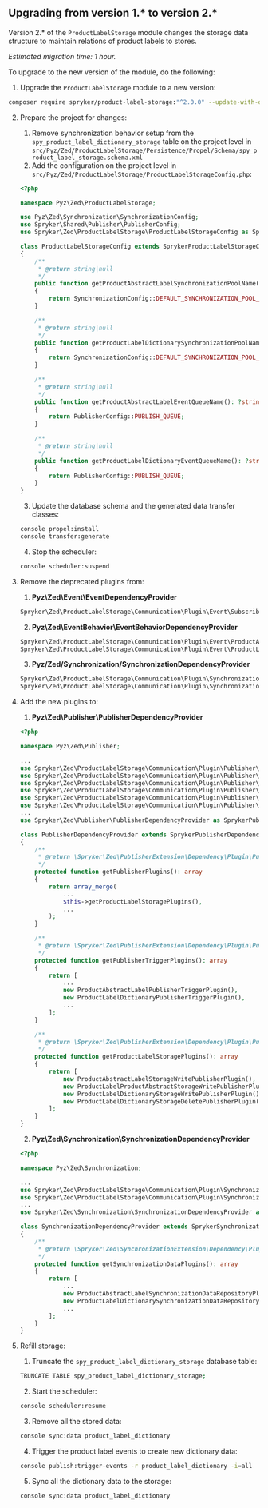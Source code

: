 

## Upgrading from version 1.* to version 2.*

Version 2.* of the `ProductLabelStorage` module changes the storage data structure to maintain relations of product labels to stores.

*Estimated migration time: 1 hour.*

To upgrade to the new version of the module, do the following:

1. Upgrade the `ProductLabelStorage` module to a new version:

```bash
composer require spryker/product-label-storage:"^2.0.0" --update-with-dependencies
```

2. Prepare the project for changes:

    1. Remove synchronization behavior setup from the `spy_product_label_dictionary_storage` table on the project level in `src/Pyz/Zed/ProductLabelStorage/Persistence/Propel/Schema/spy_product_label_storage.schema.xml`
    2. Add the configuration on the project level in `src/Pyz/Zed/ProductLabelStorage/ProductLabelStorageConfig.php`:

    ```php
    <?php

    namespace Pyz\Zed\ProductLabelStorage;

    use Pyz\Zed\Synchronization\SynchronizationConfig;
    use Spryker\Shared\Publisher\PublisherConfig;
    use Spryker\Zed\ProductLabelStorage\ProductLabelStorageConfig as SprykerProductLabelStorageConfig;

    class ProductLabelStorageConfig extends SprykerProductLabelStorageConfig
    {
        /**
         * @return string|null
         */
        public function getProductAbstractLabelSynchronizationPoolName(): ?string
        {
            return SynchronizationConfig::DEFAULT_SYNCHRONIZATION_POOL_NAME;
        }

        /**
         * @return string|null
         */
        public function getProductLabelDictionarySynchronizationPoolName(): ?string
        {
            return SynchronizationConfig::DEFAULT_SYNCHRONIZATION_POOL_NAME;
        }

        /**
         * @return string|null
         */
        public function getProductAbstractLabelEventQueueName(): ?string
        {
            return PublisherConfig::PUBLISH_QUEUE;
        }

        /**
         * @return string|null
         */
        public function getProductLabelDictionaryEventQueueName(): ?string
        {
            return PublisherConfig::PUBLISH_QUEUE;
        }
    }
    ```

    3. Update the database schema and the generated data transfer classes:

    ```bash
    console propel:install
    console transfer:generate
    ```

    4. Stop the scheduler:

    ```bash
    console scheduler:suspend
    ```

3. Remove the deprecated plugins from:

   1. **Pyz\Zed\Event\EventDependencyProvider**

    ```php
    Spryker\Zed\ProductLabelStorage\Communication\Plugin\Event\Subscriber\ProductLabelStorageEventSubscriber
    ```

   2. **Pyz\Zed\EventBehavior\EventBehaviorDependencyProvider**

    ```php
    Spryker\Zed\ProductLabelStorage\Communication\Plugin\Event\ProductAbstractLabelEventResourceQueryContainerPlugin
    Spryker\Zed\ProductLabelStorage\Communication\Plugin\Event\ProductLabelDictionaryEventResourceQueryContainerPlugin
    ```

   3. **Pyz/Zed/Synchronization/SynchronizationDependencyProvider**

    ```php
    Spryker\Zed\ProductLabelStorage\Communication\Plugin\Synchronization\ProductAbstractLabelSynchronizationDataPlugin
    Spryker\Zed\ProductLabelStorage\Communication\Plugin\Synchronization\ProductLabelDictionarySynchronizationDataPlugin
    ```

4. Add the new plugins to:

    1. **Pyz\Zed\Publisher\PublisherDependencyProvider**

    ```php
    <?php

    namespace Pyz\Zed\Publisher;

    ...
    use Spryker\Zed\ProductLabelStorage\Communication\Plugin\Publisher\ProductAbstractLabel\ProductAbstractLabelWritePublisherPlugin as ProductAbstractLabelStorageWritePublisherPlugin;
    use Spryker\Zed\ProductLabelStorage\Communication\Plugin\Publisher\ProductAbstractLabelPublisherTriggerPlugin;
    use Spryker\Zed\ProductLabelStorage\Communication\Plugin\Publisher\ProductLabelDictionary\ProductLabelDictionaryDeletePublisherPlugin as ProductLabelDictionaryStorageDeletePublisherPlugin;
    use Spryker\Zed\ProductLabelStorage\Communication\Plugin\Publisher\ProductLabelDictionary\ProductLabelDictionaryWritePublisherPlugin as ProductLabelDictionaryStorageWritePublisherPlugin;
    use Spryker\Zed\ProductLabelStorage\Communication\Plugin\Publisher\ProductLabelDictionaryPublisherTriggerPlugin;
    use Spryker\Zed\ProductLabelStorage\Communication\Plugin\Publisher\ProductLabelProductAbstract\ProductLabelProductAbstractWritePublisherPlugin as ProductLabelProductAbstractStorageWritePublisherPlugin;
    ...
    use Spryker\Zed\Publisher\PublisherDependencyProvider as SprykerPublisherDependencyProvider;

    class PublisherDependencyProvider extends SprykerPublisherDependencyProvider
    {
        /**
         * @return \Spryker\Zed\PublisherExtension\Dependency\Plugin\PublisherPluginInterface[]
         */
        protected function getPublisherPlugins(): array
        {
            return array_merge(
                ...
                $this->getProductLabelStoragePlugins(),
                ...
            );
        }

        /**
         * @return \Spryker\Zed\PublisherExtension\Dependency\Plugin\PublisherTriggerPluginInterface[]
         */
        protected function getPublisherTriggerPlugins(): array
        {
            return [
                ...
                new ProductAbstractLabelPublisherTriggerPlugin(),
                new ProductLabelDictionaryPublisherTriggerPlugin(),
                ...
            ];
        }

        /**
         * @return \Spryker\Zed\PublisherExtension\Dependency\Plugin\PublisherPluginInterface[]
         */
        protected function getProductLabelStoragePlugins(): array
        {
            return [
                new ProductAbstractLabelStorageWritePublisherPlugin(),
                new ProductLabelProductAbstractStorageWritePublisherPlugin(),
                new ProductLabelDictionaryStorageWritePublisherPlugin(),
                new ProductLabelDictionaryStorageDeletePublisherPlugin(),
            ];
        }
    }
    ```

    2. **Pyz\Zed\Synchronization\SynchronizationDependencyProvider**

    ```php
    <?php

    namespace Pyz\Zed\Synchronization;

    ...
    use Spryker\Zed\ProductLabelStorage\Communication\Plugin\Synchronization\ProductAbstractLabelSynchronizationDataRepositoryPlugin;
    use Spryker\Zed\ProductLabelStorage\Communication\Plugin\Synchronization\ProductLabelDictionarySynchronizationDataRepositoryPlugin;
    ...
    use Spryker\Zed\Synchronization\SynchronizationDependencyProvider as SprykerSynchronizationDependencyProvider;

    class SynchronizationDependencyProvider extends SprykerSynchronizationDependencyProvider
    {
        /**
         * @return \Spryker\Zed\SynchronizationExtension\Dependency\Plugin\SynchronizationDataPluginInterface[]
         */
        protected function getSynchronizationDataPlugins(): array
        {
            return [
                ...
                new ProductAbstractLabelSynchronizationDataRepositoryPlugin(),
                new ProductLabelDictionarySynchronizationDataRepositoryPlugin(),
                ...
            ];
        }
    }
    ```

5. Refill storage:

    1. Truncate the `spy_product_label_dictionary_storage` database table:

    ```bash
    TRUNCATE TABLE spy_product_label_dictionary_storage;
    ```

    2. Start the scheduler:

    ```bash
    console scheduler:resume
    ```

    3. Remove all the stored data:

    ```bash
    console sync:data product_label_dictionary
    ```

   4. Trigger the product label events to create new dictionary data:

    ```bash
    console publish:trigger-events -r product_label_dictionary -i=all
    ```

   5. Sync all the dictionary data to the storage:

    ```bash
    console sync:data product_label_dictionary
    ```

